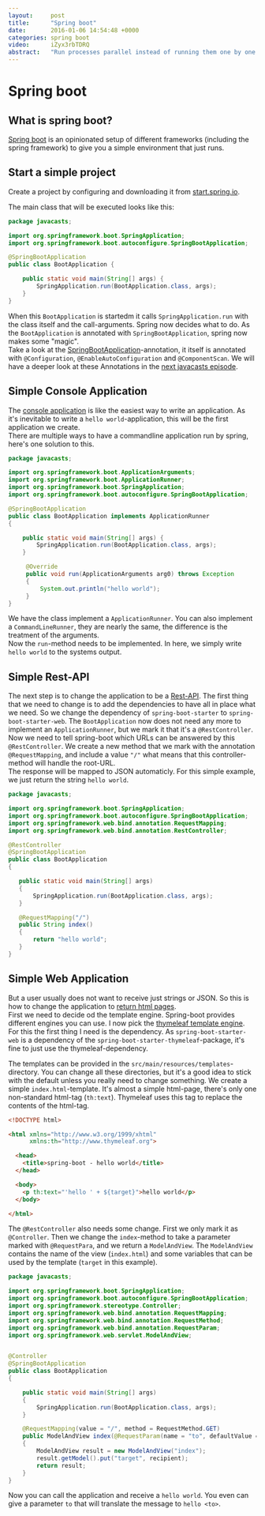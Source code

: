 ```yaml
---
layout:     post
title:      "Spring boot"
date:       2016-01-06 14:54:48 +0000
categories: spring boot
video:      iZyx3rbTDRQ
abstract:   "Run processes parallel instead of running them one by one."
---
```

Spring boot
===========

What is spring boot?
--------------------

[Spring boot][boot] is an opinionated setup of different frameworks (including
the spring framework) to give you a simple environment that just runs.

Start a simple project
----------------------

Create a project by configuring and downloading it from
[start.spring.io][start].

The main class that will be executed looks like this:
```java
package javacasts;

import org.springframework.boot.SpringApplication;
import org.springframework.boot.autoconfigure.SpringBootApplication;

@SpringBootApplication
public class BootApplication {

    public static void main(String[] args) {
        SpringApplication.run(BootApplication.class, args);
    }
}
```

When this `BootApplication` is startedm it calls `SpringApplication.run` with
the class itself and the call-arguments. Spring now decides what to do. As the
`BootApplication` is annotated with `SpringBootApplication`, spring now makes
some "magic".  
Take a look at the [SpringBootApplication][sapp]-annotation, it itself is
annotated with `@Configuration`, `@EnableAutoConfiguration` and
`@ComponentScan`. We will have a deeper look at these Annotations in the
[next javacasts episode][jc0002].

Simple Console Application
--------------------------

The [console application][cmd] is like the easiest way to write an
application. As it's inevitable to write a `hello world`-application, this
will be the first application we create.  
There are multiple ways to have a commandline application run by spring,
here's one solution to this.

```java
package javacasts;

import org.springframework.boot.ApplicationArguments;
import org.springframework.boot.ApplicationRunner;
import org.springframework.boot.SpringApplication;
import org.springframework.boot.autoconfigure.SpringBootApplication;

@SpringBootApplication
public class BootApplication implements ApplicationRunner
{

    public static void main(String[] args) {
        SpringApplication.run(BootApplication.class, args);
    }

     @Override
     public void run(ApplicationArguments arg0) throws Exception
     {
         System.out.println("hello world");
     }
}
```

We have the class implement a `ApplicationRunner`. You can also implement a
`CommandLineRunner`, they are nearly the same, the difference is the treatment
of the arguments.  
Now the `run`-method needs to be implemented. In here, we simply write `hello
world` to the systems output.

Simple Rest-API
---------------

The next step is to change the application to be a [Rest-API][api]. The first
thing that we need to change is to add the dependencies to have all in place
what we need. So we change the dependency of `spring-boot-starter` to
`spring-boot-starter-web`. The `BootApplication` now does not need any more to
implement an `ApplicationRunner`, but we mark it that it's a
`@RestController`. Now we need to tell spring-boot which URLs can be answered
by this `@RestController`. We create a new method that we mark with the
annotation `@RequestMapping`, and include a value `"/"` what means that this
controller-method will handle the root-URL.  
The response will be mapped to JSON automaticly. For this simple example, we
just return the string `hello world`.

```java
package javacasts;

import org.springframework.boot.SpringApplication;
import org.springframework.boot.autoconfigure.SpringBootApplication;
import org.springframework.web.bind.annotation.RequestMapping;
import org.springframework.web.bind.annotation.RestController;

@RestController
@SpringBootApplication
public class BootApplication
{

   public static void main(String[] args)
   {
       SpringApplication.run(BootApplication.class, args);
   }

   @RequestMapping("/")
   public String index()
   {
       return "hello world";
   }
}
```

Simple Web Application
----------------------

But a user usually does not want to receive just strings or JSON. So this is
how to change the application to [return html pages][web].  
First we need to decide od the template engine. Spring-boot provides different
engines you can use. I now pick the [thymeleaf template engine][thymeleaf].
For this the first thing I need is the dependency. As
`spring-boot-starter-web` is a dependency of the
`spring-boot-starter-thymeleaf`-package, it's fine to just use the
thymeleaf-dependency.

The templates can be provided in the `src/main/resources/templates`-directory.
You can change all these directories, but it's a good idea to stick with the
default unless you really need to change something. We create a simple
`index.html`-template. It's almost a simple html-page, there's only one
non-standard html-tag (`th:text`). Thymeleaf uses this tag to replace the
contents of the html-tag.

```html
<!DOCTYPE html>

<html xmlns="http://www.w3.org/1999/xhtml"
      xmlns:th="http://www.thymeleaf.org">

  <head>
    <title>spring-boot - hello world</title>
  </head>

  <body>
    <p th:text="'hello ' + ${target}">hello world</p>
  </body>

</html>
```

The `@RestController` also needs some change. First we only mark it as
`@Controller`. Then we change the `index`-method to take a parameter marked
with `@RequestPara`, and we return a `ModelAndView`. The `ModelAndView`
contains the name of the view (`index.html`) and some variables that can be
used by the template (`target` in this example).

```java
package javacasts;

import org.springframework.boot.SpringApplication;
import org.springframework.boot.autoconfigure.SpringBootApplication;
import org.springframework.stereotype.Controller;
import org.springframework.web.bind.annotation.RequestMapping;
import org.springframework.web.bind.annotation.RequestMethod;
import org.springframework.web.bind.annotation.RequestParam;
import org.springframework.web.servlet.ModelAndView;


@Controller
@SpringBootApplication
public class BootApplication
{

    public static void main(String[] args)
    {
        SpringApplication.run(BootApplication.class, args);
    }

    @RequestMapping(value = "/", method = RequestMethod.GET)
    public ModelAndView index(@RequestParam(name = "to", defaultValue = "world") String recipient)
    {
        ModelAndView result = new ModelAndView("index");
        result.getModel().put("target", recipient);
        return result;
    }
}
```

Now you can call the application and receive a `hello world`. You even can
give a parameter `to` that will translate the message to `hello <to>`.

[boot]:      http://projects.spring.io/spring-boot/  "Spring boot"
[start]:     http://start.spring.io/                 "Spring boot Initializr"
[cmd]:       https://github.com/javacasts/jc0001-spring-boot/tree/cmd "Simple console application"
[api]:       https://github.com/javacasts/jc0001-spring-boot/tree/api "Simple Rest-API"
[web]:       https://github.com/javacasts/jc0001-spring-boot/tree/web "Simple web application"
[sapp]:      https://github.com/spring-projects/spring-boot/blob/v1.3.1.RELEASE/spring-boot-autoconfigure/src/main/java/org/springframework/boot/autoconfigure/SpringBootApplication.java "@SpringBootApplication"
[jc0002]:    https://javacasts.net/                  "JavaCasts Episode 2"
[thymeleaf]: http://www.thymeleaf.org/               "Thymeleaf"
